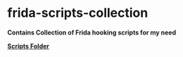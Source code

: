 # frida-scripts-collection
**Contains Collection of Frida hooking scripts for my need**

[**Scripts Folder**](./scripts/)
